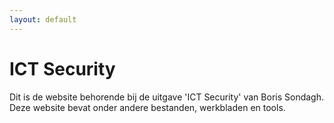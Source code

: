 ```yaml
---
layout: default
---
```

# ICT Security

Dit is de website behorende bij de uitgave 'ICT Security' van Boris Sondagh. \
Deze website bevat onder andere bestanden, werkbladen en tools.